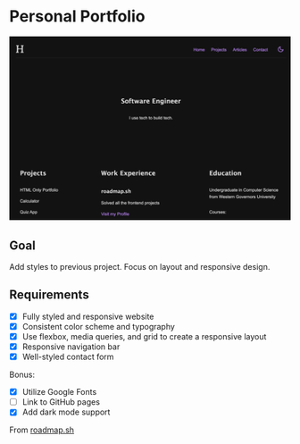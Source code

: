 # Personal Portfolio

![Personal Portfolio](./screenshot.png)

## Goal

Add styles to previous project. Focus on layout and responsive design.

## Requirements

- [X] Fully styled and responsive website
- [x] Consistent color scheme and typography
- [x] Use flexbox, media queries, and grid to create a responsive layout
- [x] Responsive navigation bar
- [x] Well-styled contact form

Bonus:

- [x] Utilize Google Fonts
- [ ] Link to GitHub pages
- [x] Add dark mode support

From [roadmap.sh](https://roadmap.sh/projects/portfolio-website)
